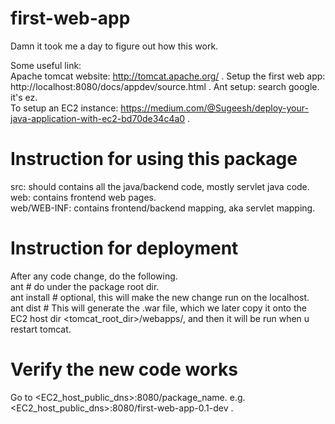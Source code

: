 # first-web-app

Damn it took me a day to figure out how this work.  

Some useful link:  
Apache tomcat website: http://tomcat.apache.org/ . 
Setup the first web app: http://localhost:8080/docs/appdev/source.html . 
Ant setup: search google. it's ez.  
To setup an EC2 instance: https://medium.com/@Sugeesh/deploy-your-java-application-with-ec2-bd70de34c4a0 . 

# Instruction for using this package

src: should contains all the java/backend code, mostly servlet java code.  
web: contains frontend web pages.  
web/WEB-INF: contains frontend/backend mapping, aka servlet mapping.  

# Instruction for deployment

After any code change, do the following.  
ant # do under the package root dir.  
ant install # optional, this will make the new change run on the localhost.  
ant dist # This will generate the .war file, which we later copy it onto the EC2 host dir <tomcat_root_dir>/webapps/, and then it will be run when u restart tomcat.  

# Verify the new code works

Go to <EC2_host_public_dns>:8080/package_name. e.g. <EC2_host_public_dns>:8080/first-web-app-0.1-dev . 
